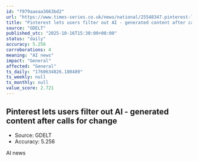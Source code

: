 ```yaml
---
id: "f979aaeaa3663bd2"
url: "https://www.times-series.co.uk/news/national/25548347.pinterest-lets-users-filter-ai-generated-content-calls-change/"
title: "Pinterest lets users filter out AI - generated content after calls for change"
source: "GDELT"
published_utc: "2025-10-16T15:30:00+00:00"
status: "daily"
accuracy: 5.256
corroborations: 4
meaning: "AI news"
impact: "General"
affected: "General"
ts_daily: "1760634826.180489"
ts_weekly: null
ts_monthly: null
value_score: 2.721
---
```

## Pinterest lets users filter out AI - generated content after calls for change

- Source: GDELT
- Accuracy: 5.256

AI news
